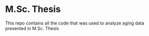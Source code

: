 # M.Sc. Thesis

This repo contains all the code that was used to analyze aging data presented in M.Sc. Thesis


